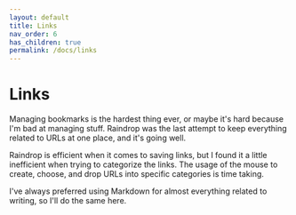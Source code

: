 ```yaml
---
layout: default
title: Links
nav_order: 6
has_children: true
permalink: /docs/links
---
```


# Links

Managing bookmarks is the hardest thing ever, or maybe it's hard because I'm bad at managing stuff. Raindrop was the last attempt to keep everything related to URLs at one place, and it's going well.

Raindrop is efficient when it comes to saving links, but I found it a little inefficient when trying to categorize the links. The usage of the mouse to create, choose, and drop URLs into specific categories is time taking.

I've always preferred using Markdown for almost everything related to writing, so I'll do the same here.
